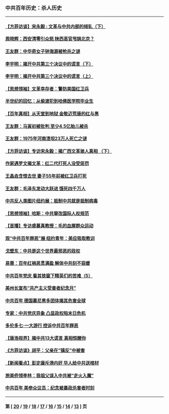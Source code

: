 ### 中共百年历史：杀人历史
---
#### [【方菲访谈】宋永毅 : 文革与中共内部的倾轧（下）](../../pages/nf1176106/n13486836.md?01100430) 
#### [周晓辉：西安清零引众怒 陕西高官甩锅北京？](../../pages/nf1176106/n13484627.md?01100430) 
#### [王友群：中华奇女子钟海源被枪杀之谜](../../pages/nf1176106/n13430555.md?01100430) 
#### [李宇明：揭开中共第三个决议中的谎言（下）](../../pages/nf1176106/n13389389.md?01100430) 
#### [李宇明：揭开中共第三个决议中的谎言（上）](../../pages/nf1176106/n13388697.md?01100430) 
#### [【思想领袖】文革幸存者：警防美国红卫兵](../../pages/nf1176106/n13339289.md?01100430) 
#### [半世纪的回忆：从偷渡犯到哈佛医学院毕业生](../../pages/nf1176106/n13345328.md?01100430) 
#### [【百年真相】从天堂到地狱 金敬迈荒唐的红与黑](../../pages/nf1176106/n13336995.md?01100430) 
#### [王友群：马寅初被批判 至少4.5亿胎儿被杀](../../pages/nf1176106/n13260313.md?01100430) 
#### [王友群：1975年河南溃坝23万人死亡之谜](../../pages/nf1176106/n13231576.md?01100430) 
#### [【方菲访谈】专访宋永毅：揭广西文革骇人真相 （下）](../../pages/nf1176106/n13209074.md?01100430) 
#### [作家遇罗文揭文革：红二代打死人没受惩罚](../../pages/nf1176106/n13205254.md?01100430) 
#### [王晶垚含恨去世 妻子55年前被红卫兵打死](../../pages/nf1176106/n13203590.md?01100430) 
#### [王友群：毛泽东发动大跃进 饿死四千万人](../../pages/nf1176106/n13177158.md?01100430) 
#### [中共反人类图片纽约展：抵制中共就是抵制病毒](../../pages/nf1176106/n13115371.md?01100430) 
#### [【思想领袖】哈斯：中共窜改国际人权规范](../../pages/nf1176106/n13053647.md?01100430) 
#### [【首播】专访盛慕真教授：毛的血腥群众运动](../../pages/nf1176106/n13091782.md?01100430) 
#### [观“中共百年罪恶”展 纽约青年：美应吸取教训](../../pages/nf1176106/n13085246.md?01100430) 
#### [戈壁东：中共是这个世界最邪恶的政权](../../pages/nf1176106/n13085641.md?01100430) 
#### [易蓉：百年红祸恶贯满盈 解体中共刻不容缓](../../pages/nf1176106/n13084455.md?01100430) 
#### [中共百年党庆 看其铁窗下精英们的苦难（5）](../../pages/nf1176106/n13076766.md?01100430) 
#### [美州长宣布“共产主义受害者纪念月”](../../pages/nf1176106/n13074024.md?01100430) 
#### [中共百年 德国慕尼黑多团体揭其危害全球](../../pages/nf1176106/n13068873.md?01100430) 
#### [专家：中共党庆异象 凸显政权陷末日危机](../../pages/nf1176106/n13067084.md?01100430) 
#### [多伦多七·一大游行 控诉中共百年罪恶](../../pages/nf1176106/n13062043.md?01100430) 
#### [【唐浩视界】揭中共13大谎言 真相惊醒你](../../pages/nf1176106/n13065208.md?01100430) 
#### [《方菲访谈》胡平：父亲在“镇反”中被害](../../pages/nf1176106/n13064114.md?01100430) 
#### [【新闻看点】彭定康斥港内奸 华人给中共送棺材](../../pages/nf1176106/n13064230.md?01100430) 
#### [旅美侨领李林：我祖父误入中共被“走火入魔”](../../pages/nf1176106/n13062777.md?01100430) 
#### [中共百年 美参众议员：纪念被暴政杀害者时刻](../../pages/nf1176106/n13063735.md?01100430) 

---
#### 第 [ [20](./20.md?01100430) / [19](./19.md?01100430) / [18](./18.md?01100430) / [17](./17.md?01100430) / [16](./16.md?01100430) / [15](./15.md?01100430) / [14](./14.md?01100430) / [13](./13.md?01100430) ] 页
